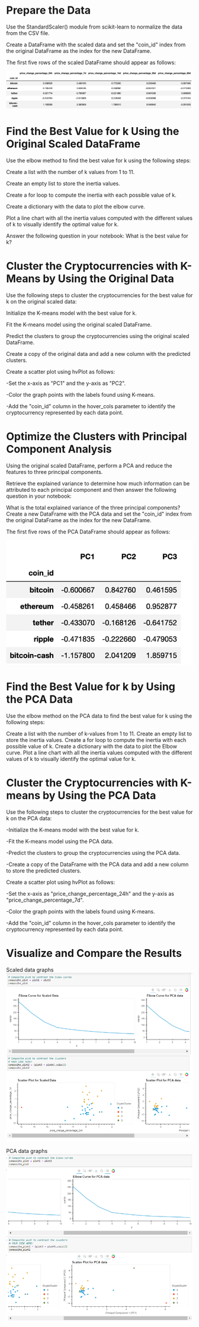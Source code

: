 # Prepare the Data

Use the StandardScaler() module from scikit-learn to normalize the data from the CSV file.


Create a DataFrame with the scaled data and set the "coin_id" index from the original DataFrame as the index for the new DataFrame.

The first five rows of the scaled DataFrame should appear as follows:

![Alt text](image-7.png)


# Find the Best Value for k Using the Original Scaled DataFrame

Use the elbow method to find the best value for k using the following steps:

Create a list with the number of k values from 1 to 11.

Create an empty list to store the inertia values.

Create a for loop to compute the inertia with each possible value of k.

Create a dictionary with the data to plot the elbow curve.

Plot a line chart with all the inertia values computed with the different values of k to visually identify the optimal value for k.

Answer the following question in your notebook: What is the best value for k?

# Cluster the Cryptocurrencies with K-Means by Using the Original Data 

Use the following steps to cluster the cryptocurrencies for the best value for k on the original scaled data:

Initialize the K-means model with the best value for k.

Fit the K-means model using the original scaled DataFrame.

Predict the clusters to group the cryptocurrencies using the original scaled DataFrame.

Create a copy of the original data and add a new column with the predicted clusters.

Create a scatter plot using hvPlot as follows:

-Set the x-axis as "PC1" and the y-axis as "PC2".

-Color the graph points with the labels found using K-means.

-Add the "coin_id" column in the hover_cols parameter to identify the cryptocurrency represented by each data point.

# Optimize the Clusters with Principal Component Analysis

Using the original scaled DataFrame, perform a PCA and reduce the features to three principal components.

Retrieve the explained variance to determine how much information can be attributed to each principal component and then answer the following question in your notebook:

What is the total explained variance of the three principal components?
Create a new DataFrame with the PCA data and set the "coin_id" index from the original DataFrame as the index for the new DataFrame.

The first five rows of the PCA DataFrame should appear as follows:

![Alt text](image-8.png)

# Find the Best Value for k by Using the PCA Data

Use the elbow method on the PCA data to find the best value for k using the following steps:

Create a list with the number of k-values from 1 to 11.
Create an empty list to store the inertia values.
Create a for loop to compute the inertia with each possible value of k.
Create a dictionary with the data to plot the Elbow curve.
Plot a line chart with all the inertia values computed with the different values of k to visually identify the optimal value for k.

# Cluster the Cryptocurrencies with K-means by Using the PCA Data 

Use the following steps to cluster the cryptocurrencies for the best value for k on the PCA data:

-Initialize the K-means model with the best value for k.

-Fit the K-means model using the PCA data.

-Predict the clusters to group the cryptocurrencies using the PCA data.

-Create a copy of the DataFrame with the PCA data and add a new column to store the predicted clusters.

Create a scatter plot using hvPlot as follows:

-Set the x-axis as "price_change_percentage_24h" and the y-axis as "price_change_percentage_7d".

-Color the graph points with the labels found using K-means.

-Add the "coin_id" column in the hover_cols parameter to identify the cryptocurrency represented by each data point.

# Visualize and Compare the Results

Scaled data graphs
![Alt text](image-9.png)

PCA data graphs
![Alt text](image-10.png)





